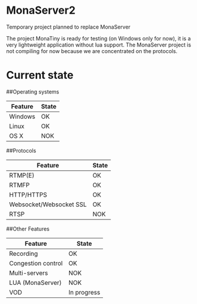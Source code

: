 # MonaServer2
Temporary project planned to replace MonaServer

The project MonaTiny is ready for testing (on Windows only for now), it is a very lightweight application without lua support.
The MonaServer project is not compiling for now because we are concentrated on the protocols.

# Current state

##Operating systems

Feature                                      | State
---------------------------------------------|---------------------
Windows                                      | OK
Linux                                        | OK
OS X                                         | NOK

##Protocols

Feature                                      | State
---------------------------------------------|---------------------
RTMP(E)                                      | OK
RTMFP                                        | OK
HTTP/HTTPS                                   | OK
Websocket/Websocket SSL                      | OK
RTSP                                         | NOK

##Other Features

Feature                                      | State
---------------------------------------------|---------------------
Recording                                    | OK
Congestion control                           | OK
Multi-servers		                             | NOK
LUA (MonaServer)                             | NOK
VOD                                          | In progress


